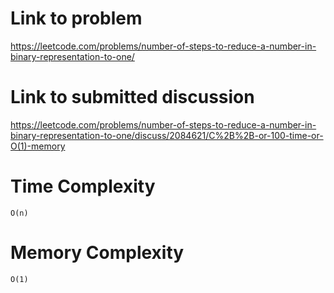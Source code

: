 # Link to problem
https://leetcode.com/problems/number-of-steps-to-reduce-a-number-in-binary-representation-to-one/

# Link to submitted discussion
https://leetcode.com/problems/number-of-steps-to-reduce-a-number-in-binary-representation-to-one/discuss/2084621/C%2B%2B-or-100-time-or-O(1)-memory

# Time Complexity
`O(n)`

# Memory Complexity
`O(1)`
